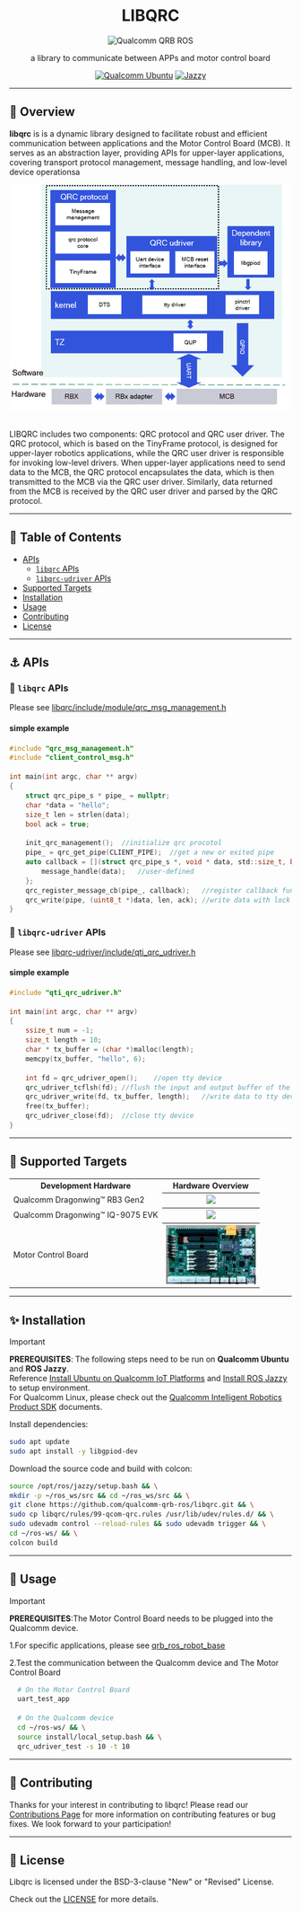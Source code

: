 <div align="center">
  <h1>LIBQRC</h1>
  <p align="center">
   <img src="https://s7d1.scene7.com/is/image/dmqualcommprod/rb3gen2-dev-kits-hero-7" alt="Qualcomm QRB ROS" title="Qualcomm QRB ROS" />
  </p>
  <p>a library to communicate between APPs and motor control board</p>
  <a href="https://ubuntu.com/download/qualcomm-iot" target="_blank"><img src="https://img.shields.io/badge/Qualcomm%20Ubuntu-E95420?style=for-the-badge&logo=ubuntu&logoColor=white" alt="Qualcomm Ubuntu"></a>
  <a href="https://docs.ros.org/en/jazzy/" target="_blank"><img src="https://img.shields.io/badge/ROS%20Jazzy-1c428a?style=for-the-badge&logo=ros&logoColor=white" alt="Jazzy"></a>
</div>

---

## 👋 Overview

**libqrc** is is a dynamic library designed to facilitate robust and efficient communication between applications and the Motor Control Board (MCB).
It serves as an abstraction layer, providing APIs for upper-layer applications, covering transport protocol management, message handling, and low-level device operationsa

<div align="center">
  <img src="./docs/assets/architecture.png" alt="architecture">
</div>

<br>

LIBQRC includes two components: QRC protocol and QRC user driver.
The QRC protocol, which is based on the TinyFrame protocol, is designed for upper-layer robotics applications, while the QRC user driver is responsible for invoking low-level drivers.
When upper-layer applications need to send data to the MCB, the QRC protocol encapsulates the data, which is then transmitted to the MCB via the QRC user driver. Similarly, data returned from the MCB is received by the QRC user driver and parsed by the QRC protocol.

---

## 🔎 Table of Contents
  * [APIs](#-apis)
    * [`libqrc` APIs](#-libqrc-apis)
    * [`libqrc-udriver` APIs](#-libqrc-udriver-apis)
  * [Supported Targets](#-supported-targets)
  * [Installation](#-installation)
  * [Usage](#-usage)
  * [Contributing](#-contributing)
  * [License](#-license)

---

## ⚓ APIs

### 🔹 `libqrc` APIs
Please see [libqrc/include/module/qrc_msg_management.h](libqrc/include/module/qrc_msg_management.h)
#### simple example
```c
#include "qrc_msg_management.h"
#include "client_control_msg.h"

int main(int argc, char ** argv)
{
    struct qrc_pipe_s * pipe_ = nullptr;
    char *data = "hello";
    size_t len = strlen(data);
    bool ack = true;

    init_qrc_management();  //initialize qrc procotol
    pipe_ = qrc_get_pipe(CLIENT_PIPE);  //get a new or exited pipe
    auto callback = [](struct qrc_pipe_s *, void * data, std::size_t, bool) {
        message_handle(data);   //user-defined
    };
    qrc_register_message_cb(pipe_, callback);   //register callback function of pipe
    qrc_write(pipe, (uint8_t *)data, len, ack); //write data with lock
}
```

### 🔹 `libqrc-udriver` APIs
Please see [libqrc-udriver/include/qti_qrc_udriver.h](libqrc-udriver/include/qti_qrc_udriver.h)
#### simple example
```c
#include "qti_qrc_udriver.h"

int main(int argc, char ** argv)
{
    ssize_t num = -1;
    size_t length = 10;
    char * tx_buffer = (char *)malloc(length);
    memcpy(tx_buffer, "hello", 6);

    int fd = qrc_udriver_open();    //open tty device
    qrc_udriver_tcflsh(fd); //flush the input and output buffer of the tty device
    qrc_udriver_write(fd, tx_buffer, length);   //write data to tty device
    free(tx_buffer);
    qrc_udriver_close(fd);  //close tty device
}
```

---

## 🎯 Supported Targets

<table >
  <tr>
    <th>Development Hardware</th>
    <th>Hardware Overview</th>
  </tr>
  <tr>
    <td>Qualcomm Dragonwing™ RB3 Gen2</td>
    <th><a href="https://www.qualcomm.com/developer/hardware/rb3-gen-2-development-kit"><img src="https://s7d1.scene7.com/is/image/dmqualcommprod/rb3-gen2-carousel?fmt=webp-alpha&qlt=85" width="180"/></a></th>
  </tr>
    <tr>
    <td>Qualcomm Dragonwing™ IQ-9075 EVK</td>
    <th><a href="https://www.qualcomm.com/products/internet-of-things/industrial-processors/iq9-series/iq-9075"><img src="https://s7d1.scene7.com/is/image/dmqualcommprod/dragonwing-IQ-9075-EVK?$QC_Responsive$&fmt=png-alpha" width="160"></a></th>
  </tr>
    <tr>
    <td>Motor Control Board</td>
    <th><img src="./docs/assets/mcb.png" width="160"></th>
  </tr>
</table>

---

## ✨ Installation

> [!IMPORTANT]
> **PREREQUISITES**: The following steps need to be run on **Qualcomm Ubuntu** and **ROS Jazzy**.<br>
> Reference [Install Ubuntu on Qualcomm IoT Platforms](https://ubuntu.com/download/qualcomm-iot) and [Install ROS Jazzy](https://docs.ros.org/en/jazzy/index.html) to setup environment. <br>
> For Qualcomm Linux, please check out the [Qualcomm Intelligent Robotics Product SDK](https://docs.qualcomm.com/bundle/publicresource/topics/80-70018-265/introduction_1.html?vproduct=1601111740013072&version=1.4&facet=Qualcomm%20Intelligent%20Robotics%20Product%20(QIRP)%20SDK) documents.

Install dependencies:

```bash
sudo apt update
sudo apt install -y libgpiod-dev
```

Download the source code and build with colcon:

```bash
source /opt/ros/jazzy/setup.bash && \
mkdir -p ~/ros_ws/src && cd ~/ros_ws/src && \
git clone https://github.com/qualcomm-qrb-ros/libqrc.git && \
sudo cp libqrc/rules/99-qcom-qrc.rules /usr/lib/udev/rules.d/ && \
sudo udevadm control --reload-rules && sudo udevadm trigger && \
cd ~/ros-ws/ && \
colcon build
```

---
## 🚀 Usage

> [!IMPORTANT]
> **PREREQUISITES**:The Motor Control Board needs to be plugged into the Qualcomm device.

1.For specific applications, please see [qrb_ros_robot_base](https://github.com/qualcomm-qrb-ros/qrb_ros_robot_base)

2.Test the communication between the Qualcomm device and The Motor Control Board
  ```bash
    # On the Motor Control Board
    uart_test_app

    # On the Qualcomm device
    cd ~/ros-ws/ && \
    source install/local_setup.bash && \
    qrc_udriver_test -s 10 -t 10

  ```
---

## 🤝 Contributing

Thanks for your interest in contributing to libqrc! Please read our [Contributions Page](CONTRIBUTING.md) for more information on contributing features or bug fixes. We look forward to your participation!

---

## 📜 License

Libqrc is licensed under the BSD-3-clause "New" or "Revised" License. 

Check out the [LICENSE](LICENSE) for more details.
